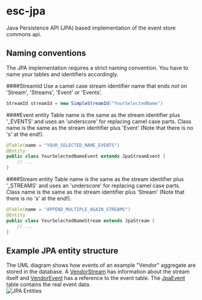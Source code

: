 # esc-jpa
Java Persistence API (JPA) based implementation of the event store commons api.

Naming conventions
------------------
The JPA implementation requires a strict naming convention. You have to name your tables and identifiers accordingly.

####StreamId
Use a camel case stream identifier name that ends *not* on 'Stream', 'Streams', 'Event' or 'Events'.
```java
StreamId streamId = new SimpleStreamId("YourSelectedName")
```

####Event entity
Table name is the same as the stream identifier plus '_EVENTS' and uses an 'underscore' for replacing camel case parts.
Class name is the same as the stream identifier plus 'Event' (Note that there is no 's' at the end!).
```java
@Table(name = "YOUR_SELECTED_NAME_EVENTS")
@Entity
public class YourSelectedNameEvent extends JpaStreamEvent { 
    // ... 
}
```

####Stream entity 
Table name is the same as the stream identifier plus '_STREAMS' and uses an 'underscore' for replacing camel case parts.   
Class name is the same as the stream identifier plus 'Stream' (Note that there is no 's' at the end!).
```java
@Table(name = "APPEND_MULTIPLE_AGAIN_STREAMS")
@Entity
public class YourSelectedNameStream extends JpaStream { 
    // ... 
}
```

Example JPA entity structure
----------------------------
The UML diagram shows how events of an example "Vendor" aggregate are stored in the database. 
A [VendorStream](src/test/java/org/fuin/esc/jpa/examples/VendorStream.java) has information about the stream itself 
and [VendorEvent](src/test/java/org/fuin/esc/jpa/examples/VendorEvent.java) has a reference to the event table. 
The [JpaEvent](src/main/java/org/fuin/esc/jpa/JpaEvent.java) table contains the real event data.    
![JPA Entities](https://raw.github.com/fuinorg/event-store-commons/master/jpa/src/main/doc/esc-jpa-example.png)

